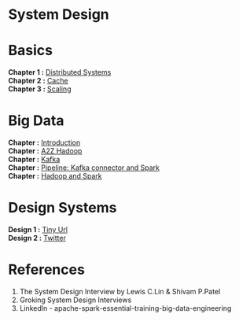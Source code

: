 # System Design
# Basics
**Chapter 1 :** [Distributed Systems](https://github.com/bansalrishi/internals/blob/main/01.Distributed_Systems.ipynb)  
**Chapter 2 :** [Cache](https://github.com/bansalrishi/internals/blob/main/Cache.ipynb)  
**Chapter 3 :** [Scaling](https://github.com/bansalrishi/SystemDesign/blob/main/Scaling.ipynb)  

# Big Data  
**Chapter :** [Introduction](https://github.com/bansalrishi/SystemDesign/blob/main/Big-Data.ipynb)    
**Chapter :** [A2Z Hadoop](https://github.com/bansalrishi/SystemDesign/blob/main/Hadoop_A2Z.ipynb)  
**Chapter :** [Kafka](https://github.com/bansalrishi/SystemDesign/blob/main/Kafka.ipynb)  
**Chapter :** [Pipeline: Kafka connector and Spark](https://github.com/bansalrishi/SystemDesign/blob/main/Pipeline_Big_Data.ipynb)  
**Chapter :** [Hadoop and Spark](https://github.com/bansalrishi/SystemDesign/blob/main/Analytics_Hadoop_Spark.ipynb)  

# Design Systems  
**Design 1 :** [Tiny Url]()    
**Design 2 :** [Twitter](https://github.com/bansalrishi/SystemDesign/blob/main/Twitter_Design.ipynb)  




# References
1. The System Design Interview by Lewis C.Lin & Shivam P.Patel  
2. Groking System Design Interviews  
3. LinkedIn - apache-spark-essential-training-big-data-engineering
